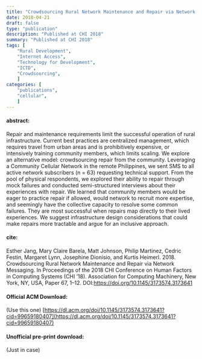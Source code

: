 ```yaml
---
title: "Crowdsourcing Rural Network Maintenance and Repair via Network Messaging"
date: 2018-04-21
draft: false
type: "publication"
description: "Published at CHI 2018"
summary: "Published at CHI 2018"
tags: [
    "Rural Development",
    "Internet Access",
    "Technology for Development",
    "ICTD",
    "Crowdsourcing",
    ]
categories: [
    "publications",
    "cellular",
    ]
---
```


#### abstract:

Repair and maintenance requirements limit the successful operation of
rural infrastructure. Current best practices are centralized
management, which requires travel from urban areas and is
prohibitively expensive, or intensively training community members,
which limits scaling. We explore an alternative model: crowdsourcing
repair from the community. Leveraging a Community Cellular Network in
the remote Philippines, we sent SMS to all active network subscribers
(n = 63) requesting technical support. From the pool of physical
respondents, we explored their ability to repair through mock failures
and conducted semi-structured interviews about their experiences with
repair. We learned that community members would be eager to practice
repair if allowed, would network to recruit more expertise, and
seemingly have the collective capacity to resolve some common
failures. They are most successful when repairs map directly to their
lived experiences. We suggest infrastructure design considerations
that could make repairs more tractable and argue for an inclusive
approach.

#### cite:

Esther Jang, Mary Claire Barela, Matt Johnson, Philip Martinez, Cedric Festin, Margaret Lynn, Josephine Dionisio, and Kurtis Heimerl. 2018. Crowdsourcing Rural Network Maintenance and Repair via Network Messaging. In Proceedings of the 2018 CHI Conference on Human Factors in Computing Systems (CHI ’18). Association for Computing Machinery, New York, NY, USA, Paper 67, 1–12. DOI:https://doi.org/10.1145/3173574.3173641


#### Official ACM Download:

(Use this one)
[https://dl.acm.org/doi/10.1145/3173574.3173641?cid=99659180407](https://dl.acm.org/doi/10.1145/3173574.3173641?cid=99659180407)

#### Unofficial pre-print download:

(Just in case)


